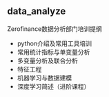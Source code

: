 ## data_analyze  
Zerofinance数据分析部门培训提纲
- python介绍及常用工具培训
- 常用统计指标与单变量分析
- 多变量分析及联合分析
- 特征工程
- 机器学习与数据建模
- 深度学习简述（进阶课程）